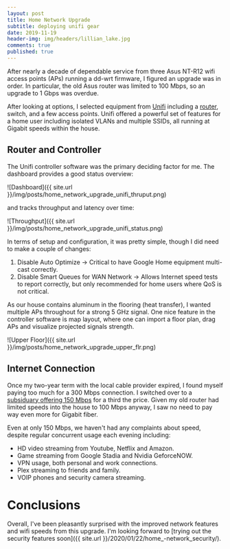 ```yaml
---
layout: post
title: Home Network Upgrade
subtitle: deploying unifi gear
date: 2019-11-19
header-img: img/headers/lillian_lake.jpg
comments: true
published: true
---
```


After nearly a decade of dependable service from three Asus NT-R12 wifi access points (APs) running a dd-wrt firmware, I figured an upgrade was in order.  In particular, the old Asus router was limited to 100 Mbps, so an upgrade to 1 Gbps was overdue. 

After looking at options, I selected equipment from [Unifi](https://www.ui.com/) including a [router](https://ca.store.ui.com/collections/routing-switching/products/unifi-dream-machine), switch, and a few access points. Unifi offered a powerful set of features for a home user including isolated VLANs and multiple SSIDs, all running at Gigabit speeds within the house.

## Router and Controller

The Unifi controller software was the primary deciding factor for me.  The dashboard provides a good status overview:

![Dashboard]({{ site.url }}/img/posts/home_network_upgrade_unifi_thruput.png)

and tracks throughput and latency over time:

![Throughput]({{ site.url }}/img/posts/home_network_upgrade_unifi_status.png)

In terms of setup and configuration, it was pretty simple, though I did need to make a couple of changes:

1. Disable Auto Optimize -> Critical to have Google Home equipment multi-cast correctly.
2. Disable Smart Queues for WAN Network -> Allows Internet speed tests to report correctly, but only recommended for home users where QoS is not critical.

As our house contains aluminum in the flooring (heat transfer), I wanted multiple APs throughout for a strong 5 GHz signal.  One nice feature in the controller software is map layout, where one can import a floor plan, drag APs and visualize projected signals strength.

![Upper Floor]({{ site.url }}/img/posts/home_network_upgrade_upper_flr.png)

## Internet Connection

Once my two-year term with the local cable provider expired, I found myself paying too much for a 300 Mbps connection.  I switched over to a [subsiduary offering 150 Mbps](https://www.freedommobile.ca/en-CA/home-internet) for a third the price.  Given my old router had limited speeds into the house to 100 Mbps anyway, I saw no need to pay way even more for Gigabit fiber.

Even at only 150 Mbps, we haven't had any complaints about speed, despite regular concurrent usage each evening including:
* HD video streaming from Youtube, Netflix and Amazon.
* Game streaming from Google Stadia and Nvidia GeforceNOW.
* VPN usage, both personal and work connections.
* Plex streaming to friends and family.
* VOIP phones and security camera streaming.

# Conclusions
Overall, I've been pleasantly surprised with the improved network features and wifi speeds from this upgrade.  I'm looking forward to [trying out the security features soon]({{ site.url }}/2020/01/22/home_-network_security/).
